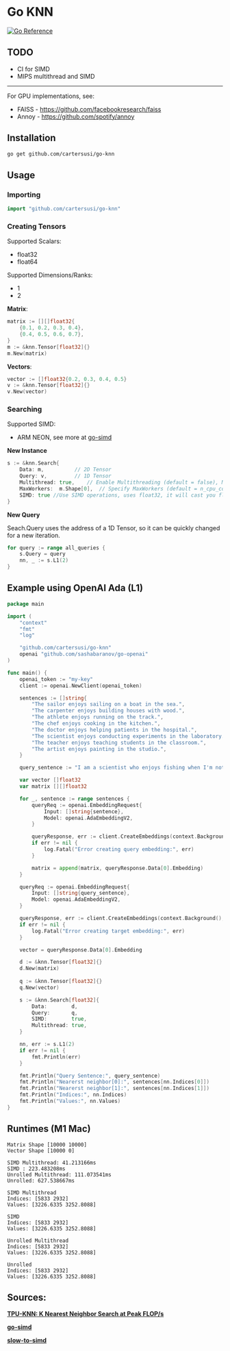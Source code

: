 # Go KNN
[![Go Reference](https://pkg.go.dev/badge/github.com/cartersusi/go-knn.svg)](https://pkg.go.dev/github.com/cartersusi/go-knn)

## TODO
- CI for SIMD
- MIPS multithread and SIMD

---

For GPU implementations, see:
* FAISS - https://github.com/facebookresearch/faiss
* Annoy - https://github.com/spotify/annoy

## Installation
```sh
go get github.com/cartersusi/go-knn
```

## Usage
### Importing
```go 
import "github.com/cartersusi/go-knn"
```

### Creating Tensors
Supported Scalars:
* float32
* float64

Supported Dimensions/Ranks:
* 1
* 2

**Matrix**:
```go
matrix := [][]float32{
	{0.1, 0.2, 0.3, 0.4},
	{0.4, 0.5, 0.6, 0.7},
}
m := &knn.Tensor[float32]{}
m.New(matrix)
```

**Vectors**:
```go
vector := []float32{0.2, 0.3, 0.4, 0.5}
v := &knn.Tensor[float32]{}
v.New(vector)
```

### Searching

Supported SIMD:
* ARM NEON, see more at [go-simd](https://github.com/alivanz/go-simd)

**New Instance**
```go
s := &knn.Search{
	Data: m,		  // 2D Tensor 
	Query: v,		  // 1D Tensor
	Multithread: true,	  // Enable Multithreading (default = false), MIPS not supported
	MaxWorkers:  m.Shape[0],  // Specify MaxWorkers (default = n_cpu_cores)
	SIMD: true //Use SIMD operations, uses float32, it will cast you floats to float32 if using float64
}
```

**New Query**

Seach.Query uses the address of a 1D Tensor, so it can be quickly changed for a new iteration.
```go
for query := range all_queries {
	s.Query = query
	nn, _ := s.L1(2)
}
```

## Example using OpenAI Ada (L1)
```go
package main

import (
	"context"
	"fmt"
	"log"

	"github.com/cartersusi/go-knn"
	openai "github.com/sashabaranov/go-openai"
)

func main() {
	openai_token := "my-key"
	client := openai.NewClient(openai_token)

	sentences := []string{
		"The sailor enjoys sailing on a boat in the sea.",
		"The carpenter enjoys building houses with wood.",
		"The athlete enjoys running on the track.",
		"The chef enjoys cooking in the kitchen.",
		"The doctor enjoys helping patients in the hospital.",
		"The scientist enjoys conducting experiments in the laboratory.",
		"The teacher enjoys teaching students in the classroom.",
		"The artist enjoys painting in the studio.",
	}

	query_sentence := "I am a scientist who enjoys fishing when I'm not in the lab."

	var vector []float32
	var matrix [][]float32

	for _, sentence := range sentences {
		queryReq := openai.EmbeddingRequest{
			Input: []string{sentence},
			Model: openai.AdaEmbeddingV2,
		}

		queryResponse, err := client.CreateEmbeddings(context.Background(), queryReq)
		if err != nil {
			log.Fatal("Error creating query embedding:", err)
		}

		matrix = append(matrix, queryResponse.Data[0].Embedding)
	}

	queryReq := openai.EmbeddingRequest{
		Input: []string{query_sentence},
		Model: openai.AdaEmbeddingV2,
	}

	queryResponse, err := client.CreateEmbeddings(context.Background(), queryReq)
	if err != nil {
		log.Fatal("Error creating target embedding:", err)
	}

	vector = queryResponse.Data[0].Embedding

	d := &knn.Tensor[float32]{}
	d.New(matrix)
	
	q := &knn.Tensor[float32]{}
	q.New(vector)

	s := &knn.Search[float32]{
		Data:        d,
		Query:       q,
		SIMD:        true,
		Multithread: true,
	}

	nn, err := s.L1(2)
	if err != nil {
		fmt.Println(err)
	}

	fmt.Println("Query Sentence:", query_sentence)
	fmt.Println("Nearerst neighbor[0]:", sentences[nn.Indices[0]])
	fmt.Println("Nearerst neighbor[1]:", sentences[nn.Indices[1]])
	fmt.Println("Indices:", nn.Indices)
	fmt.Println("Values:", nn.Values)
}
```

## Runtimes (M1 Mac)
```
Matrix Shape [10000 10000]
Vector Shape [10000 0]

SIMD Multithread: 41.213166ms
SIMD : 223.483208ms
Unrolled Multithread: 111.073541ms
Unrolled: 627.538667ms

SIMD Multithread
Indices: [5833 2932]
Values: [3226.6335 3252.8088]

SIMD
Indices: [5833 2932]
Values: [3226.6335 3252.8088]

Unrolled Multithread
Indices: [5833 2932]
Values: [3226.6335 3252.8088]

Unrolled
Indices: [5833 2932]
Values: [3226.6335 3252.8088]
```


## Sources:
**[TPU-KNN: K Nearest Neighbor Search at Peak FLOP/s](https://arxiv.org/abs/2206.14286)**

**[go-simd](https://github.com/alivanz/go-simd)**

**[slow-to-simd](https://sourcegraph.com/blog/slow-to-simd)**
